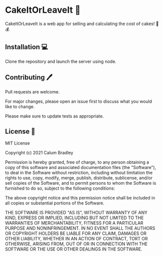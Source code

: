 # CakeItOrLeaveIt 🎂

CakeItOrLeaveIt is a web app for selling and calculating the cost of cakes! 🎂💰

## Installation 💻

Clone the repository and launch the server using node.

## Contributing 🖊️
Pull requests are welcome. 

For major changes, please open an issue first to discuss what you would like to change.

Please make sure to update tests as appropriate.

## License 📝

MIT License

Copyright (c) 2021 Calum Bradley

Permission is hereby granted, free of charge, to any person obtaining a copy
of this software and associated documentation files (the "Software"), to deal
in the Software without restriction, including without limitation the rights
to use, copy, modify, merge, publish, distribute, sublicense, and/or sell
copies of the Software, and to permit persons to whom the Software is
furnished to do so, subject to the following conditions:

The above copyright notice and this permission notice shall be included in all
copies or substantial portions of the Software.

THE SOFTWARE IS PROVIDED "AS IS", WITHOUT WARRANTY OF ANY KIND, EXPRESS OR
IMPLIED, INCLUDING BUT NOT LIMITED TO THE WARRANTIES OF MERCHANTABILITY,
FITNESS FOR A PARTICULAR PURPOSE AND NONINFRINGEMENT. IN NO EVENT SHALL THE
AUTHORS OR COPYRIGHT HOLDERS BE LIABLE FOR ANY CLAIM, DAMAGES OR OTHER
LIABILITY, WHETHER IN AN ACTION OF CONTRACT, TORT OR OTHERWISE, ARISING FROM,
OUT OF OR IN CONNECTION WITH THE SOFTWARE OR THE USE OR OTHER DEALINGS IN THE
SOFTWARE.
